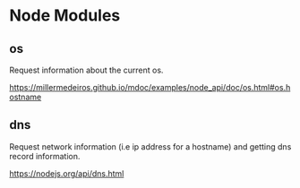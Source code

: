 # Node Modules

## os

Request information about the current os.

https://millermedeiros.github.io/mdoc/examples/node_api/doc/os.html#os.hostname

## dns 

Request network information (i.e ip address for a hostname) and getting dns record information.

https://nodejs.org/api/dns.html

